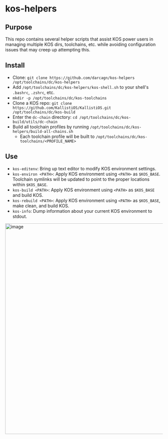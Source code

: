 # kos-helpers

## Purpose
This repo contains several helper scripts that assist KOS power users in managing multiple KOS dirs, toolchains, etc. while avoiding configuration issues that may creep up attempting this.

## Install
* Clone: `git clone https://github.com/darcagn/kos-helpers /opt/toolchains/dc/kos-helpers`
* Add `/opt/toolchains/dc/kos-helpers/kos-shell.sh` to your shell's `.bashrc`, `.zshrc`, etc.
* `mkdir -p /opt/toolchains/dc/kos-toolchains`
* Clone a KOS repo: `git clone https://github.com/KallistiOS/KallistiOS.git /opt/toolchains/dc/kos-build`
* Enter the `dc-chain` directory: `cd /opt/toolchains/dc/kos-build/utils/dc-chain`
* Build all toolchain profiles by running `/opt/toolchains/dc/kos-helpers/build-all-chains.sh`
  * Each toolchain profile will be built to `/opt/toolchains/dc/kos-toolchains/<PROFILE_NAME>` 

## Use
* `kos-editenv`: Bring up text editor to modify KOS environment settings.
* `kos-environ <PATH>`: Apply KOS environment using `<PATH>` as `$KOS_BASE`. Toolchain symlinks will be updated to point to the proper locations within `$KOS_BASE`.
* `kos-build <PATH>`: Apply KOS environment using `<PATH>` as `$KOS_BASE` and build KOS.
* `kos-rebuild <PATH>`: Apply KOS environment using `<PATH>` as `$KOS_BASE`, make clean, and build KOS.
* `kos-info`: Dump information about your current KOS environment to stdout.

<img width="675" alt="image" src="https://github.com/darcagn/kos-helpers/assets/5105103/48080da2-c87f-4464-bde5-7a8ad141cf9a">
